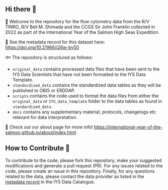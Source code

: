 ## Hi there 👋

🙋 Welcome to the repository for the flow cytometry data from the R/V TINRO, R/V Bell M. Shimada and the CCGS Sir John Franklin collected in 2022 as part of the International Year of the Salmon High Seas Expedition.

🤖 See the metadata record for this dataset here: https://doi.org/10.21966/j26w-by50

🐟 The repository is structured as follows: 
  * `original_data` contains processed data files that have been sent to the IYS Data Scientists that have not been formatted to the IYS Data Template.
  * `standardized_data` contains the standardized data tables as they will be published to OBIS or ERDDAP. 
  * `scripts` contains the code used to format the data files from either the `original_data` or `IYS_data_template` folder to the data tables as found in `standardized_data`.
  * `docs` contains any supplementary material, protocols, changelogs etc relevant for data interpretation.

🦐 Check out our about page for more info! https://international-year-of-the-salmon.github.io/about/index.html

## How to Contribute 🚢 

To contribute to the code, please fork this repository, make your suggested modifications and generate a pull request (PR). For any issues related to the code, please create an issue in this repository. Finally, for any questions related to the data, please contact the data provider as listed in the [metadata record](https://doi.org/10.21966/shnm-s480) in the IYS Data Catalogue.
